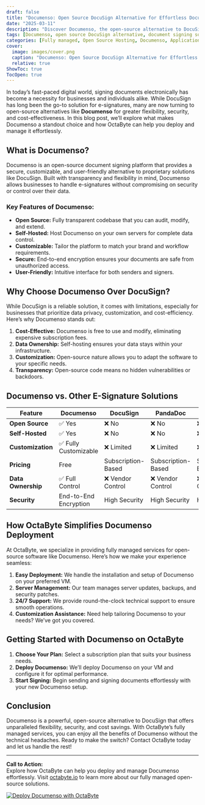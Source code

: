 ```yaml
---
draft: false
title: "Documenso: Open Source DocuSign Alternative for Effortless Document Signing"
date: "2025-03-11"
description: "Discover Documenso, the open-source alternative to DocuSign, designed for seamless document signing. Learn how Documenso simplifies e-signatures, enhances security, and offers full customization, all while being fully managed by OctaByte for hassle-free deployment."
tags: [Documenso, open source DocuSign alternative, document signing software, open source e-signature, managed open source solutions, OctaByte, secure document signing, customizable e-signature, Documenso vs DocuSign]
categories: [Fully managed, Open Source Hosting, Documenso, Applications, Documentation]
cover:
  image: images/cover.png
  caption: "Documenso: Open Source DocuSign Alternative for Effortless Document Signing"
  relative: true
ShowToc: true
TocOpen: true
---
```



In today’s fast-paced digital world, signing documents electronically has become a necessity for businesses and individuals alike. While DocuSign has long been the go-to solution for e-signatures, many are now turning to open-source alternatives like **Documenso** for greater flexibility, security, and cost-effectiveness. In this blog post, we’ll explore what makes Documenso a standout choice and how OctaByte can help you deploy and manage it effortlessly.

## What is Documenso?

Documenso is an open-source document signing platform that provides a secure, customizable, and user-friendly alternative to proprietary solutions like DocuSign. Built with transparency and flexibility in mind, Documenso allows businesses to handle e-signatures without compromising on security or control over their data.

### Key Features of Documenso:
- **Open Source:** Fully transparent codebase that you can audit, modify, and extend.
- **Self-Hosted:** Host Documenso on your own servers for complete data control.
- **Customizable:** Tailor the platform to match your brand and workflow requirements.
- **Secure:** End-to-end encryption ensures your documents are safe from unauthorized access.
- **User-Friendly:** Intuitive interface for both senders and signers.

## Why Choose Documenso Over DocuSign?

While DocuSign is a reliable solution, it comes with limitations, especially for businesses that prioritize data privacy, customization, and cost-efficiency. Here’s why Documenso stands out:

1. **Cost-Effective:** Documenso is free to use and modify, eliminating expensive subscription fees.
2. **Data Ownership:** Self-hosting ensures your data stays within your infrastructure.
3. **Customization:** Open-source nature allows you to adapt the software to your specific needs.
4. **Transparency:** Open-source code means no hidden vulnerabilities or backdoors.

## Documenso vs. Other E-Signature Solutions

| Feature                | Documenso          | DocuSign           | PandaDoc           | SignNow            |
|------------------------|--------------------|--------------------|--------------------|--------------------|
| **Open Source**        | ✅ Yes             | ❌ No              | ❌ No              | ❌ No              |
| **Self-Hosted**        | ✅ Yes             | ❌ No              | ❌ No              | ❌ No              |
| **Customization**      | ✅ Fully Customizable | ❌ Limited        | ❌ Limited        | ❌ Limited        |
| **Pricing**            | Free               | Subscription-Based | Subscription-Based | Subscription-Based |
| **Data Ownership**     | ✅ Full Control    | ❌ Vendor Control  | ❌ Vendor Control  | ❌ Vendor Control  |
| **Security**           | End-to-End Encryption | High Security    | High Security    | High Security    |

## How OctaByte Simplifies Documenso Deployment

At OctaByte, we specialize in providing fully managed services for open-source software like Documenso. Here’s how we make your experience seamless:

1. **Easy Deployment:** We handle the installation and setup of Documenso on your preferred VM.
2. **Server Management:** Our team manages server updates, backups, and security patches.
3. **24/7 Support:** We provide round-the-clock technical support to ensure smooth operations.
4. **Customization Assistance:** Need help tailoring Documenso to your needs? We’ve got you covered.

## Getting Started with Documenso on OctaByte

1. **Choose Your Plan:** Select a subscription plan that suits your business needs.
2. **Deploy Documenso:** We’ll deploy Documenso on your VM and configure it for optimal performance.
3. **Start Signing:** Begin sending and signing documents effortlessly with your new Documenso setup.

## Conclusion

Documenso is a powerful, open-source alternative to DocuSign that offers unparalleled flexibility, security, and cost savings. With OctaByte’s fully managed services, you can enjoy all the benefits of Documenso without the technical headaches. Ready to make the switch? Contact OctaByte today and let us handle the rest!

---

**Call to Action:**  
Explore how OctaByte can help you deploy and manage Documenso effortlessly. Visit [octabyte.io](https://octabyte.io) to learn more about our fully managed open-source solutions.

[![Deploy Documenso with OctaByte](/images/deploy-on-octabyte.png)](https://octabyte.io/fully-managed-open-source-services/applications/documentation/documenso)
